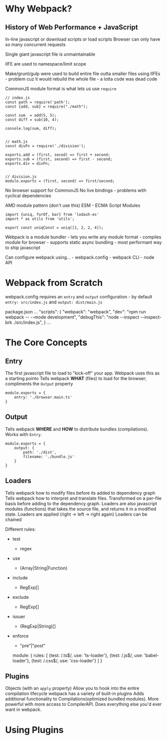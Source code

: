 Why Webpack?
============

History of Web Performance + JavaScript
---------------------------------------
In-line javascript or download scripts or load scripts
Browser can only have so many concurrent requests

Single giant javascript file is unmaintainable

IIFE are used to namespace/limit scope

Make/grunt/gulp were used to build entire file outta smaller files using IIFEs
    - problem cuz it would rebuild the whole file
    - a lotta code was dead code


CommonJS module format is what lets us use `require`

    // index.js
    const path = require('path');
    const {add, sub} = require("./math");

    const sum  = add(5, 5);
    const diff = sub(10, 4);

    console.log(sum, diff);


    // math.js
    const divFn = require('./division');

    exports.add = (first, secod) => first + second;
    exports.sub = (first, second) => first - second;
    exports.div = divFn;


    // division.js
    module.exports = (first, second) => first/second;


No browser support for CommonJS
No live bindings
    - problems with cyclical dependencies


AMD module pattern (don't use this)
ESM - ECMA Script Modules

    import {uniq, forOf, bar} from 'lodash-es'
    import * as utils from 'utils';

    export const uniqConst = uniq([1, 2, 2, 4]);


Webpack is a module bundler
    - lets you write any module format
    - compiles module for browser
    - supports static async bundling
    - most performant way to ship javascript


Can configure webpack using...
    - webpack.config
    - webpack CLI
    - node API


Webpack from Scratch
====================

webpack.config requires an `entry` and `output` configuration
    - by default `entry: src/index.js` and `output: dist/main.js`

package.json
    ...
    "scripts": {
        "webpack": "webpack",
        "dev": "npm run webpack -- --mode development",
        "debugThis": "node --inspect --inspect-brk ./src/index.js",
    }
    ...


The Core Concepts
=================

Entry
-----
The first javascript file to load to "kick-off" your app.
Webpack uses this as a starting pointo
Tells webpack **WHAT** (files) to load for the browser; compliments the `Output` property

    module.exports = {
        entry: './browser.main.ts'
    }

Output
------
Tells webpack **WHERE** and **HOW** to distribute bundles (compilations). Works with `Entry`.

    module.exports = {
        output: {
            path: './dist',
            filename: './bundle.js'
        }
    }

Loaders
-------
Tells webpack how to modify files before its added to dependency graph
Tells webpack how to interpret and translate files. Transformed on a per-file basis before adding to the dependency graph.
Loaders are also javascript modules (functions) that takes the source file, and returns it in a modified state.
Loaders are applied (right -> left -> right again)
Loaders can be chained

Different rules:

* test
    - regex
* use
    - (Array|String|Function)
* include
    - RegExp[]
* exclude
    - RegExp[]
* issuer
    - (RegExp|String)[]
* enforce
    - "pre"|"post"

    module: {
        rules: [
            {test: /\.ts\$/, use: 'ts-loader'},
            {test: /\.js\$/, use: 'babel-loader'},
            {test: /\.css\$/, use: 'css-loader'}
        ]
    }

Plugins
-------
Objects (with an `apply` property)
Allow you to hook into the entire compilation lifecycle
webpack has a variety of built-in plugins
Adds additional functionality to Compilations(optimized bundled modules).
More powerful with more access to CompilerAPI.
Does everything else you'd ever want in webpack.

Using Plugins
================
